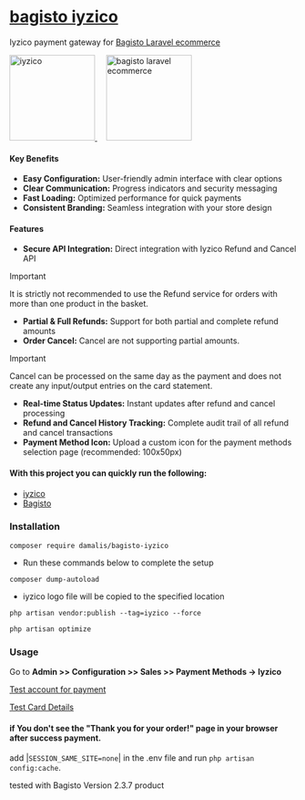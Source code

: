 # [bagisto iyzico](https://github.com/damalis/bagisto-iyzico)

Iyzico payment gateway for [Bagisto Laravel ecommerce](https://bagisto.com/)

<p align="left">
<a href="https://www.iyzico.com/" target="_blank" rel="noreferrer"> <img src="https://avatars.githubusercontent.com/u/3815564?s=200&v=4" alt="iyzico" width="150px" /> </a>&nbsp;&nbsp;&nbsp;
<a href="https://bagisto.com/" target="_blank" rel="noreferrer"> <img src="https://avatars.githubusercontent.com/u/43133047?s=200&v=4" alt="bagisto laravel ecommerce" width="150px" /> </a>
</p>

#### Key Benefits

- **Easy Configuration:** User-friendly admin interface with clear options
- **Clear Communication:** Progress indicators and security messaging
- **Fast Loading:** Optimized performance for quick payments
- **Consistent Branding:** Seamless integration with your store design

#### Features

- **Secure API Integration:** Direct integration with Iyzico Refund and Cancel API
> [!IMPORTANT]
> It is strictly not recommended to use the Refund service for orders with more than one product in the basket.
- **Partial & Full Refunds:** Support for both partial and complete refund amounts
- **Order Cancel:** Cancel are not supporting partial amounts.
> [!IMPORTANT]
> Cancel can be processed on the same day as the payment and does not create any input/output entries on the card statement.
- **Real-time Status Updates:** Instant updates after refund and cancel processing
- **Refund and Cancel History Tracking:** Complete audit trail of all refund and cancel transactions
- **Payment Method Icon:** Upload a custom icon for the payment methods selection page (recommended: 100x50px)

#### With this project you can quickly run the following:

- [iyzico](https://github.com/iyzico/iyzipay-php)
- [Bagisto](https://github.com/bagisto)

### Installation

```
composer require damalis/bagisto-iyzico
```

- Run these commands below to complete the setup

```
composer dump-autoload
```

- iyzico logo file will be copied to the specified location

```
php artisan vendor:publish --tag=iyzico --force
```

```
php artisan optimize
```

### Usage

Go to **Admin >> Configuration >> Sales >> Payment Methods -> Iyzico**

[Test account for payment](https://sandbox-merchant.iyzipay.com/auth/login)

[Test Card Details](https://docs.iyzico.com/en/add-ons/test-cards)


#### if You don't see the "Thank you for your order!" page in your browser after success payment.

add |```SESSION_SAME_SITE=none```| in the .env file and run ```php artisan config:cache```.

tested with Bagisto Version 2.3.7 product
